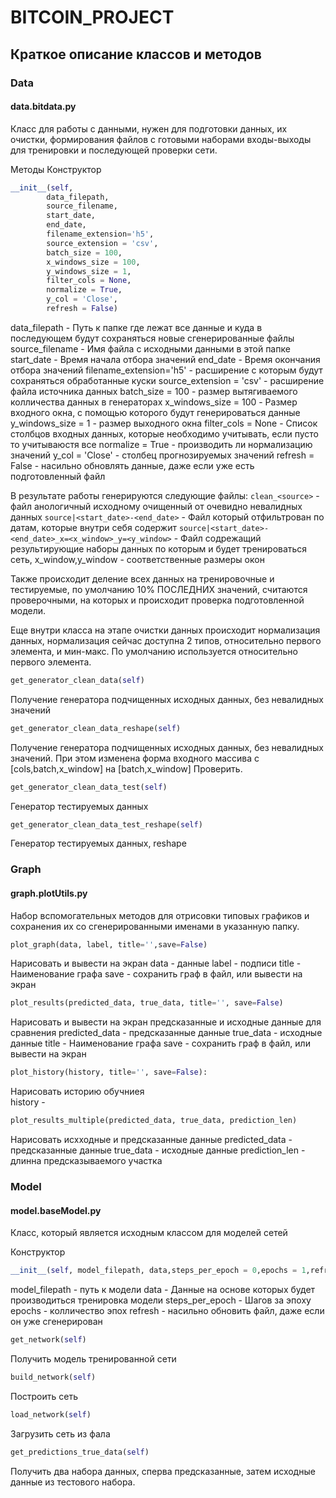 # BITCOIN_PROJECT

## Краткое описание классов и методов

### Data

#### data.bitdata.py
Класс для работы с данными, нужен для подготовки данных, их очистки, формирования файлов с готовыми наборами входы-выходы для тренировки и последующей проверки сети.

Методы 
Конструктор
```python
__init__(self,
        data_filepath,
        source_filename,
        start_date,
        end_date,
        filename_extension='h5',
        source_extension = 'csv',
        batch_size = 100,
        x_windows_size = 100,
        y_windows_size = 1,
        filter_cols = None,
        normalize = True,
        y_col = 'Close',
        refresh = False)
```
data_filepath - Путь к папке где лежат все данные и куда в последующем будут сохраняться новые сгенерированные файлы
source_filename - Имя файла с исходными данными в этой папке
start_date - Время начала отбора значений
end_date - Время окончания отбора значений
filename_extension='h5' - расширение с которым будут сохраняться обработанные куски
source_extension = 'csv' - расширение файла источника данных
batch_size = 100 - размер вытягиваемого колличества данных в генераторах
x_windows_size = 100 - Размер входного окна, с помощью которого будут генерироваться данные
y_windows_size = 1 - размер выходного окна
filter_cols = None - Список столбцов входных данных, которые необходимо учитывать, если пусто то учитываюстя все 
normalize = True - производить ли нормализацию значений
y_col = 'Close' - столбец прогнозируемых значений
refresh = False - насильно обновлять данные, даже если уже есть подготовленный файл

В результате работы генерируются следующие файлы:
`clean_<source>` - файл анологичный исходному очищенный от очевидно невалидных данных
`source|<start_date>-<end_date>` - Файл который отфильтрован по датам, которые внутри себя содержит
`source|<start_date>-<end_date>_x=<x_window>_y=<y_window>` - Файл содрежащий результирующие наборы данных по которым и будет тренироваться сеть, x_window,y_window - соответственные размеры окон

Также происходит деление всех данных на тренировочные и тестируемые, по умолчанию 10% ПОСЛЕДНИХ значений, считаются проверочными, на которых и происходит проверка подготовленной модели.

Еще внутри класса на этапе очистки данных происходит нормализация данных, нормализация сейчас доступна 2 типов, относительно первого элемента, и мин-макс. По умолчанию используется относительно первого элемента.


```python
get_generator_clean_data(self)
``` 
Получение генератора подчищенных исходных данных, без невалидных значений
```python
get_generator_clean_data_reshape(self)
``` 
Получение генератора подчищенных исходных данных, без невалидных значений. При этом изменена форма входного массива с [cols,batch,x_window] на [batch,x_window]
Проверить.

```python
get_generator_clean_data_test(self)
``` 
Генератор тестируемых данных

```python
get_generator_clean_data_test_reshape(self)
``` 
Генератор тестируемых данных, reshape


### Graph

#### graph.plotUtils.py

Набор вспомогательных методов для отрисовки типовых графиков и сохранения их со сгенерированными именами в указанную папку.


```python
plot_graph(data, label, title='',save=False)
```
Нарисовать и вывести на экран 
data - данные
label - подписи
title - Наименование графа
save - сохранить граф в файл, или вывести на экран

```python
plot_results(predicted_data, true_data, title='', save=False)
```
Нарисовать и вывести на экран предсказанные и исходные данные для сравнения
predicted_data - предсказанные данные
true_data - исходные данные
title - Наименование графа
save - сохранить граф в файл, или вывести на экран

```python
plot_history(history, title='', save=False):
```
Нарисовать историю обучниея  
history - 


```python
plot_results_multiple(predicted_data, true_data, prediction_len)
```
Нарисовать исхходные и предсказанные данные
predicted_data - предсказанные данные
true_data - исходные данные
prediction_len - длинна предсказываемого участка

### Model

#### model.baseModel.py
Класс, который является исходным классом для моделей сетей

Конструктор
```python
__init__(self, model_filepath, data,steps_per_epoch = 0,epochs = 1,refresh = False)
```
model_filepath - путь к модели
data - Данные на основе которых будет производиться тренировка модели
steps_per_epoch - Шагов за эпоху
epochs - колличество эпох
refresh - насильно обновить  файл, даже если он уже сгенерирован

```python
get_network(self)
```
Получить модель тренированной сети

```python
build_network(self)
```
Построить сеть

```python
load_network(self)
```
Загрузить сеть из фала

```python
get_predictions_true_data(self)
```
Получить два набора данных, сперва предсказанные, затем исходные данные из тестового набора.
